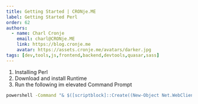 ```yaml
---
title: Getting Started | CRONje.ME
label: Getting Started Perl
order: 62
authors:
  - name: Charl Cronje
    email: charl@CRONje.ME
    link: https://blog.cronje.me
    avatar: https://assets.cronje.me/avatars/darker.jpg
tags: [dev,tools,js,frontend,backend,devtools,quasar,sass]
---
```


1. Installing Perl
2. Download and install Runtime
3. Run the following im elevated Command Prompt

```cmd
powershell -Command "& $([scriptblock]::Create((New-Object Net.WebClient).DownloadString('https://platform.activestate.com/dl/cli/pdli01/install.ps1'))) -activate-default charl.isa/Perl-5.32"
```
